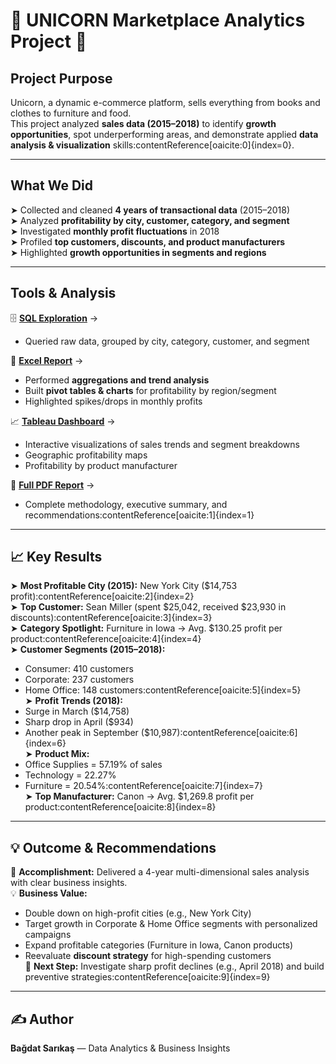 
# 🦄 UNICORN Marketplace Analytics Project 🦄  

## Project Purpose  
Unicorn, a dynamic e-commerce platform, sells everything from books and clothes to furniture and food.  
This project analyzed **sales data (2015–2018)** to identify **growth opportunities**, spot underperforming areas, and demonstrate applied **data analysis & visualization** skills:contentReference[oaicite:0]{index=0}.  

---

##  What We Did  
➤ Collected and cleaned **4 years of transactional data** (2015–2018)  
➤ Analyzed **profitability by city, customer, category, and segment**  
➤ Investigated **monthly profit fluctuations** in 2018  
➤ Profiled **top customers, discounts, and product manufacturers**  
➤ Highlighted **growth opportunities in segments and regions**  

---

## Tools & Analysis  
🗄️ **[SQL Exploration](https://github.com/bagdatsarikas/unicorn-project/blob/main/unicorn.sql)** →
   - Queried raw data, grouped by city, category, customer, and segment  

📑 **[Excel Report](https://docs.google.com/spreadsheets/d/1mUdTqTfnpgD4yP1v1yo2VzFfWrQnBjKTZXD4sM7muDY/edit?usp=sharing)** →  
   - Performed **aggregations and trend analysis**  
   - Built **pivot tables & charts** for profitability by region/segment  
   - Highlighted spikes/drops in monthly profits  

📈 **[Tableau Dashboard](https://public.tableau.com/authoring/unicorn_17199700632230/2018monthlyprofitprofitdifference#1)**  →  
   - Interactive visualizations of sales trends and segment breakdowns  
   - Geographic profitability maps  
   - Profitability by product manufacturer  

📄 **[Full PDF Report](./UNICORN.pdf)** →  
   - Complete methodology, executive summary, and recommendations:contentReference[oaicite:1]{index=1}  

---

## 📈 Key Results  
➤ **Most Profitable City (2015):** New York City ($14,753 profit):contentReference[oaicite:2]{index=2}  
➤ **Top Customer:** Sean Miller (spent $25,042, received $23,930 in discounts):contentReference[oaicite:3]{index=3}  
➤ **Category Spotlight:** Furniture in Iowa → Avg. $130.25 profit per product:contentReference[oaicite:4]{index=4}  
➤ **Customer Segments (2015–2018):**  
   - Consumer: 410 customers  
   - Corporate: 237 customers  
   - Home Office: 148 customers:contentReference[oaicite:5]{index=5}  
➤ **Profit Trends (2018):**  
   - Surge in March ($14,758)  
   - Sharp drop in April ($934)  
   - Another peak in September ($10,987):contentReference[oaicite:6]{index=6}  
➤ **Product Mix:**  
   - Office Supplies = 57.19% of sales  
   - Technology = 22.27%  
   - Furniture = 20.54%:contentReference[oaicite:7]{index=7}  
➤ **Top Manufacturer:** Canon → Avg. $1,269.8 profit per product:contentReference[oaicite:8]{index=8}  

---

## 💡 Outcome & Recommendations  
🚀 **Accomplishment:** Delivered a 4-year multi-dimensional sales analysis with clear business insights.  
💡 **Business Value:**  
- Double down on high-profit cities (e.g., New York City)  
- Target growth in Corporate & Home Office segments with personalized campaigns  
- Expand profitable categories (Furniture in Iowa, Canon products)  
- Reevaluate **discount strategy** for high-spending customers  
🔄 **Next Step:** Investigate sharp profit declines (e.g., April 2018) and build preventive strategies:contentReference[oaicite:9]{index=9}  

---

## ✍️ Author  
**Bağdat Sarıkaş** — Data Analytics & Business Insights

